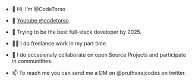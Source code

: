 - 👋 Hi, I’m @CodeTorso

- 🎥  [Youtube @codetorso](https://youtube.com/@codetorso).

- 🌱 Trying to be the best full-stack developer by 2025.

- 👨‍🏭 I do freelance work in my part time.

- 💞️ I do occasionaly collaborate on open Source Projects and participate in communitites.

- 📫 To reach me you can send me a DM on @pruthvirajcodes on twitter. 

